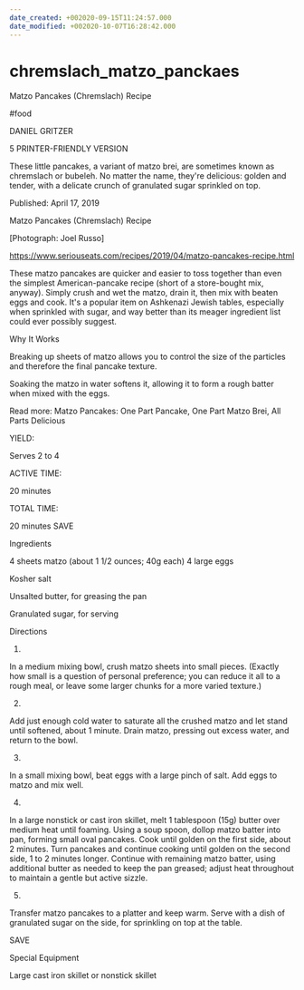 ```yaml
---
date_created: +002020-09-15T11:24:57.000
date_modified: +002020-10-07T16:28:42.000
---
```


# chremslach_matzo_panckaes

Matzo Pancakes (Chremslach) Recipe

#food

DANIEL GRITZER

5 PRINTER-FRIENDLY VERSION

These little pancakes, a variant of matzo brei, are sometimes known as chremslach or bubeleh. No matter the name, they're delicious: golden and tender, with a delicate crunch of granulated sugar sprinkled on top.

Published: April 17, 2019

Matzo Pancakes (Chremslach) Recipe

[Photograph: Joel Russo]

https://www.seriouseats.com/recipes/2019/04/matzo-pancakes-recipe.html

These matzo pancakes are quicker and easier to toss together than even the simplest American-pancake recipe (short of a store-bought mix, anyway). Simply crush and wet the matzo, drain it, then mix with beaten eggs and cook. It's a popular item on Ashkenazi Jewish tables, especially when sprinkled with sugar, and way better than its meager ingredient list could ever possibly suggest.

Why It Works

Breaking up sheets of matzo allows you to control the size of the particles and therefore the final pancake texture.

Soaking the matzo in water softens it, allowing it to form a rough batter when mixed with the eggs.

Read more: Matzo Pancakes: One Part Pancake, One Part Matzo Brei, All Parts Delicious

YIELD:

Serves 2 to 4

ACTIVE TIME:

20 minutes

TOTAL TIME:

20 minutes
 SAVE

Ingredients

4 sheets matzo (about 1 1/2 ounces; 40g each)
4 large eggs

Kosher salt

Unsalted butter, for greasing the pan

Granulated sugar, for serving

Directions

1.

In a medium mixing bowl, crush matzo sheets into small pieces. (Exactly how small is a question of personal preference; you can reduce it all to a rough meal, or leave some larger chunks for a more varied texture.)

2.

Add just enough cold water to saturate all the crushed matzo and let stand until softened, about 1 minute. Drain matzo, pressing out excess water, and return to the bowl.

3.

In a small mixing bowl, beat eggs with a large pinch of salt. Add eggs to matzo and mix well.

4.

In a large nonstick or cast iron skillet, melt 1 tablespoon (15g) butter over medium heat until foaming. Using a soup spoon, dollop matzo batter into pan, forming small oval pancakes. Cook until golden on the first side, about 2 minutes. Turn pancakes and continue cooking until golden on the second side, 1 to 2 minutes longer. Continue with remaining matzo batter, using additional butter as needed to keep the pan greased; adjust heat throughout to maintain a gentle but active sizzle.

5.

Transfer matzo pancakes to a platter and keep warm. Serve with a dish of granulated sugar on the side, for sprinkling on top at the table.

 SAVE

Special Equipment

Large cast iron skillet or nonstick skillet
